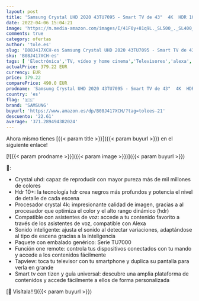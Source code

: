 ```yaml
---
layout: post
title: 'Samsung Crystal UHD 2020 43TU7095 - Smart TV de 43"  4K  HDR 10+  Procesador 4K  PurColor  Sonido Inteligente  Función One Remote Control y Compatible Asistentes de Voz  Compatible con Alexa'
date: 2022-04-06 15:04:21
image: 'https://m.media-amazon.com/images/I/41F0y+81q9L._SL500_._SL400_.jpg'
comments: true
category: ofertas
author: 'tole.es'
slug: 'B08J417XCH-es Samsung Crystal UHD 2020 43TU7095 - Smart TV de 43" 4K HDR...'
sku: 'B08J417XCH-es'
tags: [ 'Electrónica','TV, vídeo y home cinema','Televisores','alexa','samsung', ]
actualPrice: 379.22 EUR
currency: EUR
price: 379.22
comparePrice: 490.0 EUR
prodname: 'Samsung Crystal UHD 2020 43TU7095 - Smart TV de 43"  4K  HDR 10+  Procesador 4K  PurColor  Sonido Inteligente  Función One Remote Control y Compatible Asistentes de Voz  Compatible con Alexa'
country: 'es'
flag: '🇪🇸'
brand: 'SAMSUNG'
buyurl: 'https://www.amazon.es/dp/B08J417XCH/?tag=tolees-21'
descuento: '22.61'
average: '371.289494382024'
---
```


Ahora mismo tienes [{{< param title >}}]({{< param buyurl >}}) en el siguiente enlace!

[![{{< param prodname >}}]({{< param image >}})]({{< param buyurl >}})

🔎:

- Crystal uhd: capaz de reproducir con mayor pureza más de mil millones de colores
- Hdr 10+: la tecnología hdr crea negros más profundos y potencía el nivel de detalle de cada escena
- Procesador crystal 4k: impresionante calidad de imagen, gracias a al procesador que optimiza el color y el alto rango dinámico (hdr)
- Compatible con asistentes de voz: accede a tu contenido favorito a través de los asistentes de voz, compatible con Alexa
- Sonido inteligente: ajusta el sonido al detectar variaciones, adaptándose al tipo de escena gracias a la inteligencia
- Paquete con embalado genérico: Serie TU7000
- Función one remote: controla tus dispositivos conectados con tu mando y accede a los contenidos fácilmente
- Tapview: toca tu televisor con tu smartphone y duplica su pantalla para verla en grande
- Smart tv con tizen y guía universal: descubre una amplia plataforma de contenidos y accede fácilmente a ellos de forma personalizada

[🛒 Visítala!!!]({{< param buyurl >}})
